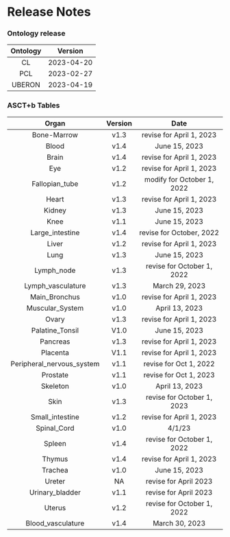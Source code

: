 
Release Notes
=============

### Ontology release

|Ontology|Version|
| :---: | :---: |
|CL|2023-04-20|
|PCL|2023-02-27|
|UBERON|2023-04-19|

### ASCT+b Tables

|Organ|Version|Date|
| :---: | :---: | :---: |
|Bone-Marrow|v1.3|revise for April 1, 2023|
|Blood|v1.4|June 15, 2023|
|Brain|v1.4|revise for April 1, 2023|
|Eye|v1.2|revise for April 1, 2023|
|Fallopian_tube|v1.2|modify for October 1, 2022|
|Heart|v1.3|revise for April 1, 2023|
|Kidney|v1.3|June 15, 2023|
|Knee|v1.1|June 15, 2023|
|Large_intestine|v1.4|revise for October, 2022|
|Liver|v1.2|revise for April 1, 2023|
|Lung|v1.3|June 15, 2023|
|Lymph_node|v1.3|revise for October 1, 2022|
|Lymph_vasculature|v1.3|March 29, 2023|
|Main_Bronchus|v1.0|revise for April 1, 2023|
|Muscular_System|v1.0|April 13, 2023|
|Ovary|v1.3|revise for April 1, 2023|
|Palatine_Tonsil|V1.0|June 15, 2023|
|Pancreas|v1.3|revise for April 1, 2023|
|Placenta|V1.1|revise for April 1, 2023|
|Peripheral_nervous_system|v1.1|revise for Oct 1, 2022|
|Prostate|v1.1|revise for Oct 1, 2023|
|Skeleton|v1.0|April 13, 2023|
|Skin|v1.3|revise for October 1, 2023|
|Small_intestine|v1.2|revise for April 1, 2023|
|Spinal_Cord|v1.0|4/1/23|
|Spleen|v1.4|revise for October 1, 2022|
|Thymus|v1.4|revise for April 1, 2023|
|Trachea|v1.0|June 15, 2023|
|Ureter|NA|revise for April 2023|
|Urinary_bladder|v1.1|revise for April 2023|
|Uterus|v1.2|revise for October 1, 2022|
|Blood_vasculature|v1.4|March 30, 2023|
